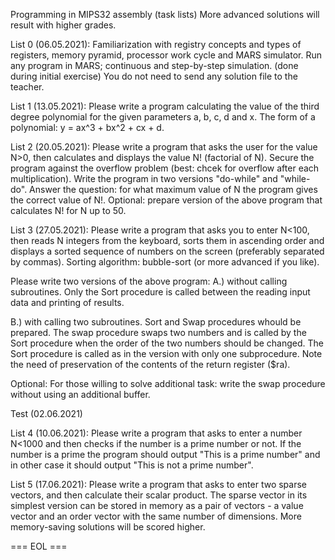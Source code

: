 Programming in MIPS32 assembly (task lists)
More advanced solutions will result with higher grades.

List 0 (06.05.2021):
Familiarization with registry concepts and types of registers, memory pyramid, processor work cycle and MARS simulator. Run any program in MARS; continuous and step-by-step simulation. (done during initial exercise)
You do not need to send any solution file to the teacher.

List 1 (13.05.2021):
Please write a program calculating the value of the third degree polynomial for the given parameters a, b, c, d and x. The form of a polynomial: y = ax^3 + bx^2 + cx + d.

List 2 (20.05.2021):
Please write a program that asks the user for the value N>0, then calculates and displays the value N! (factorial of N). Secure the program against the overflow problem (best: chcek for overflow after each multiplication). Write the program in two versions "do-while" and "while-do". Answer the question: for what maximum value of N the program gives the correct value of N!. 
Optional: prepare version of the above program that calculates N! for N up to 50.

List 3 (27.05.2021):
Please write a program that asks you to enter N<100, then reads N integers from the keyboard, sorts them in ascending order and displays a sorted sequence of numbers on the screen (preferably separated by commas). Sorting algorithm: bubble-sort (or more advanced if you like).

Please write two versions of the above program:
A.) without calling subroutines. Only the Sort procedure is called between the reading input data and printing of results.

B.) with calling two subroutines. Sort and Swap procedures whould be prepared. The swap procedure swaps two numbers and is called by the Sort procedure when the order of the two numbers should be changed. The Sort procedure is called as in the version with only one subprocedure. Note the need of preservation of the contents of the return register ($ra).

Optional: For those willing to solve additional task: write the swap procedure without using an additional buffer.

Test (02.06.2021)

List 4 (10.06.2021):
Please write a program that asks to enter a number N<1000 and then checks if the number is a prime number or not. If the number is a prime the program should output "This is a prime number" and in other case it should output "This is not a prime number".

List 5 (17.06.2021):
Please write a program that asks to enter two sparse vectors, and then calculate their scalar product. The sparse vector in its simplest version can be stored in memory as a pair of vectors - a value vector and an order vector with the same number of dimensions. More memory-saving solutions will be scored higher.

=== EOL ===
